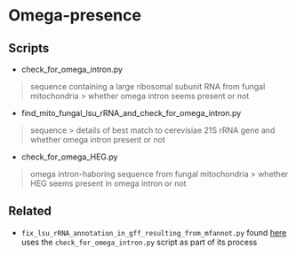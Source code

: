 # Omega-presence

## Scripts

* check_for_omega_intron.py
>sequence containing a large ribosomal subunit RNA from fungal mitochondria > whether omega intron seems present or not


* find_mito_fungal_lsu_rRNA_and_check_for_omega_intron.py
>sequence > details of best match to cerevisiae 21S rRNA gene and whether omega intron present or not

* check_for_omega_HEG.py
>omega intron-haboring sequence from fungal mitochondria > whether HEG seems present in omega intron or not


## Related

* `fix_lsu_rRNA_annotation_in_gff_resulting_from_mfannot.py` found [here](https://github.com/fomightez/sequencework/tree/master/Adjust_Annotation) uses the `check_for_omega_intron.py` script as part of its process

